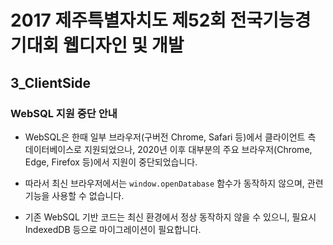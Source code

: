 # 2017 제주특별자치도 제52회 전국기능경기대회 웹디자인 및 개발

## 3_ClientSide

### WebSQL 지원 중단 안내

- WebSQL은 한때 일부 브라우저(구버전 Chrome, Safari 등)에서 클라이언트 측 데이터베이스로 지원되었으나, 2020년 이후 대부분의 주요 브라우저(Chrome, Edge, Firefox 등)에서 지원이 중단되었습니다.

- 따라서 최신 브라우저에서는 `window.openDatabase` 함수가 동작하지 않으며, 관련 기능을 사용할 수 없습니다.

- 기존 WebSQL 기반 코드는 최신 환경에서 정상 동작하지 않을 수 있으니, 필요시 IndexedDB 등으로 마이그레이션이 필요합니다.
